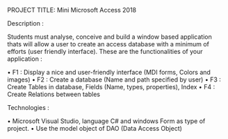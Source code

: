 PROJECT  TITLE: Mini Microsoft Access 2018

Description :

Students must analyse, conceive and build a window based application thats will allow a user to create an access database with a minimum of efforts (user friendly interface).
These are the functionalities of your application :

•	F1 : Display a nice and user-friendly interface (MDI forms, Colors and images)
•	F2 : Create a database (Name and path specified by user)
•	F3 : Create Tables in database, Fields (Name, types, properties), Index
•	F4 : Create Relations between tables

Technologies :

•	Microsoft Visual Studio, language C# and windows Form as type of project.
•	Use the model object of DAO (Data Access Object) 
